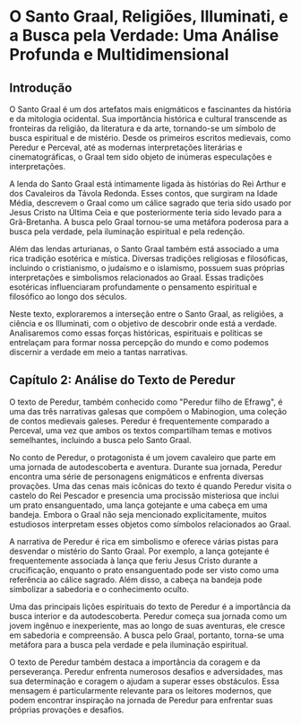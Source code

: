 
# O Santo Graal, Religiões, Illuminati, e a Busca pela Verdade: Uma Análise Profunda e Multidimensional

## Introdução
O Santo Graal é um dos artefatos mais enigmáticos e fascinantes da história e da mitologia ocidental. Sua importância histórica e cultural transcende as fronteiras da religião, da literatura e da arte, tornando-se um símbolo de busca espiritual e de mistério. Desde os primeiros escritos medievais, como Peredur e Perceval, até as modernas interpretações literárias e cinematográficas, o Graal tem sido objeto de inúmeras especulações e interpretações.

A lenda do Santo Graal está intimamente ligada às histórias do Rei Arthur e dos Cavaleiros da Távola Redonda. Esses contos, que surgiram na Idade Média, descrevem o Graal como um cálice sagrado que teria sido usado por Jesus Cristo na Última Ceia e que posteriormente teria sido levado para a Grã-Bretanha. A busca pelo Graal tornou-se uma metáfora poderosa para a busca pela verdade, pela iluminação espiritual e pela redenção.

Além das lendas arturianas, o Santo Graal também está associado a uma rica tradição esotérica e mística. Diversas tradições religiosas e filosóficas, incluindo o cristianismo, o judaísmo e o islamismo, possuem suas próprias interpretações e simbolismos relacionados ao Graal. Essas tradições esotéricas influenciaram profundamente o pensamento espiritual e filosófico ao longo dos séculos.

Neste texto, exploraremos a interseção entre o Santo Graal, as religiões, a ciência e os Illuminati, com o objetivo de descobrir onde está a verdade. Analisaremos como essas forças históricas, espirituais e políticas se entrelaçam para formar nossa percepção do mundo e como podemos discernir a verdade em meio a tantas narrativas.

## Capítulo 2: Análise do Texto de Peredur
O texto de Peredur, também conhecido como "Peredur filho de Efrawg", é uma das três narrativas galesas que compõem o Mabinogion, uma coleção de contos medievais galeses. Peredur é frequentemente comparado a Perceval, uma vez que ambos os textos compartilham temas e motivos semelhantes, incluindo a busca pelo Santo Graal.

No conto de Peredur, o protagonista é um jovem cavaleiro que parte em uma jornada de autodescoberta e aventura. Durante sua jornada, Peredur encontra uma série de personagens enigmáticos e enfrenta diversas provações. Uma das cenas mais icônicas do texto é quando Peredur visita o castelo do Rei Pescador e presencia uma procissão misteriosa que inclui um prato ensanguentado, uma lança gotejante e uma cabeça em uma bandeja. Embora o Graal não seja mencionado explicitamente, muitos estudiosos interpretam esses objetos como símbolos relacionados ao Graal.

A narrativa de Peredur é rica em simbolismo e oferece várias pistas para desvendar o mistério do Santo Graal. Por exemplo, a lança gotejante é frequentemente associada à lança que feriu Jesus Cristo durante a crucificação, enquanto o prato ensanguentado pode ser visto como uma referência ao cálice sagrado. Além disso, a cabeça na bandeja pode simbolizar a sabedoria e o conhecimento oculto.

Uma das principais lições espirituais do texto de Peredur é a importância da busca interior e da autodescoberta. Peredur começa sua jornada como um jovem ingênuo e inexperiente, mas ao longo de suas aventuras, ele cresce em sabedoria e compreensão. A busca pelo Graal, portanto, torna-se uma metáfora para a busca pela verdade e pela iluminação espiritual.

O texto de Peredur também destaca a importância da coragem e da perseverança. Peredur enfrenta numerosos desafios e adversidades, mas sua determinação e coragem o ajudam a superar esses obstáculos. Essa mensagem é particularmente relevante para os leitores modernos, que podem encontrar inspiração na jornada de Peredur para enfrentar suas próprias provações e desafios.

